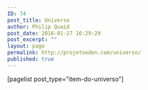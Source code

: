 ```yaml
---
ID: 74
post_title: Universo
author: Philip Quaid
post_date: 2016-01-27 16:29:29
post_excerpt: ""
layout: page
permalink: http://projetoeden.com/universo/
published: true
---
```

[pagelist post_type="item-do-universo"]